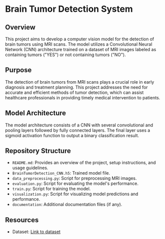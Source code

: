 # Brain Tumor Detection System

## Overview
This project aims to develop a computer vision model for the detection of brain tumors using MRI scans. The model utilizes a Convolutional Neural Network (CNN) architecture trained on a dataset of MRI images labeled as containing tumors ("YES") or not containing tumors ("NO").

## Purpose
The detection of brain tumors from MRI scans plays a crucial role in early diagnosis and treatment planning. This project addresses the need for accurate and efficient methods of tumor detection, which can assist healthcare professionals in providing timely medical intervention to patients.

## Model Architecture
The model architecture consists of a CNN with several convolutional and pooling layers followed by fully connected layers. The final layer uses a sigmoid activation function to output a binary classification result.


## Repository Structure
- `README.md`: Provides an overview of the project, setup instructions, and usage guidelines.
- `BrainTumorDetection_CNN.h5`: Trained model file.
- `data_preprocessing.py`: Script for preprocessing MRI images.
- `evaluation.py`: Script for evaluating the model's performance.
- `train.py`: Script for training the model.
- `visualization.py`: Script for visualizing model predictions and performance.
- `documentation`: Additional documentation files (if any).

## Resources
- Dataset: [Link to dataset](https://www.kaggle.com/datasets/navoneel/brain-mri-images-for-brain-tumor-detection/data)

